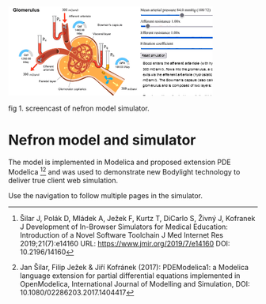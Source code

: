 <div class="w3-row">
<div class="w3-half">

![nefronmodelsimulator](nefronmodelsimulator.gif)


fig 1. screencast of nefron model simulator.

</div>
<div class="w3-half w3-padding">

# Nefron model and simulator

The model is implemented in Modelica and proposed extension PDE Modelica [^1][^2] and was used to demonstrate new Bodylight technology to deliver true client web simulation. 

Use the navigation to follow multiple pages in the simulator. 


[^1]: Šilar J, Polák D, Mládek A, Ježek F, Kurtz T, DiCarlo S, Živný J, Kofranek J
Development of In-Browser Simulators for Medical Education: Introduction of a Novel Software Toolchain
J Med Internet Res 2019;21(7):e14160
URL: https://www.jmir.org/2019/7/e14160
DOI: 10.2196/14160
[^2]: Jan Šilar, Filip Ježek & Jiří Kofránek (2017): PDEModelica1: a Modelica
language extension for partial differential equations implemented in OpenModelica, International
Journal of Modelling and Simulation, DOI: 10.1080/02286203.2017.1404417
</div>
</div>
